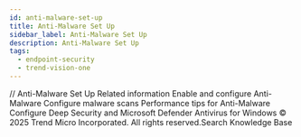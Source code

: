 ```yaml
---
id: anti-malware-set-up
title: Anti-Malware Set Up
sidebar_label: Anti-Malware Set Up
description: Anti-Malware Set Up
tags:
  - endpoint-security
  - trend-vision-one
---
```


/*<![CDATA[*/ $('#title').html($('meta[name=map-description]').attr('content')); /*]]>*/ Anti-Malware Set Up Related information Enable and configure Anti-Malware Configure malware scans Performance tips for Anti-Malware Configure Deep Security and Microsoft Defender Antivirus for Windows © 2025 Trend Micro Incorporated. All rights reserved.Search Knowledge Base